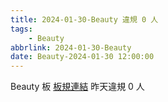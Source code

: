 ```yaml
---
title: 2024-01-30-Beauty 違規 0 人
tags:
    - Beauty
abbrlink: 2024-01-30-Beauty
date: Beauty-2024-01-30 12:00:00
---
```

Beauty 板 [板規連結](https://www.ptt.cc/bbs/Beauty/M.1630069980.A.84B.html)
昨天違規 0 人

